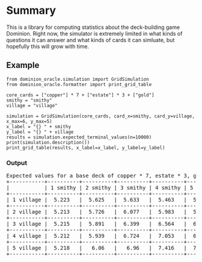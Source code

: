 # Summary

This is a library for computing statistics about the deck-building game Dominion. Right now, the simulator is extremely limited in what kinds of questions it can answer and what kinds of cards it can simluate, but hopefully this will grow with time.

## Example

```
from dominion_oracle.simulation import GridSimulation
from dominion_oracle.formatter import print_grid_table

core_cards = ["copper"] * 7 + ["estate"] * 3 + ["gold"]
smithy = "smithy"
village = "village"

simulation = GridSimulation(core_cards, card_x=smithy, card_y=village, x_max=6, y_max=5)
x_label = "{} " + smithy
y_label = "{} " + village
results = simulation.expected_terminal_values(n=10000)
print(simulation.description())
print_grid_table(results, x_label=x_label, y_label=y_label)
```

### Output

<pre>
Expected values for a base deck of copper * 7, estate * 3, gold * 1
+-----------+----------+----------+----------+----------+----------+----------+
|           | 1 smithy | 2 smithy | 3 smithy | 4 smithy | 5 smithy | 6 smithy |
+-----------+----------+----------+----------+----------+----------+----------+
| 1 village |  5.223   |  5.625   |  5.633   |  5.463   |  5.218   |  4.965   |
+-----------+----------+----------+----------+----------+----------+----------+
| 2 village |  5.213   |  5.726   |  6.077   |  5.983   |  5.779   |  5.437   |
+-----------+----------+----------+----------+----------+----------+----------+
| 3 village |  5.215   |  5.891   |  6.399   |  6.564   |  6.439   |  6.168   |
+-----------+----------+----------+----------+----------+----------+----------+
| 4 village |  5.212   |  5.939   |  6.724   |  7.053   |  6.984   |   6.77   |
+-----------+----------+----------+----------+----------+----------+----------+
| 5 village |  5.218   |   6.06   |   6.96   |  7.416   |  7.521   |  7.397   |
+-----------+----------+----------+----------+----------+----------+----------+
</pre>
